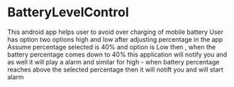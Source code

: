 # BatteryLevelControl
This android app helps user to avoid over charging of mobile battery
User has option two options high and low after adjusting percentage in the app
Assume percentage selected is 40% and option is Low then , when the battery percentage comes down to 40% this application will notify you and as well it will play a alarm
and similar for high - when battery percentage reaches above the selected percentage then it will notift you and will start alarm
